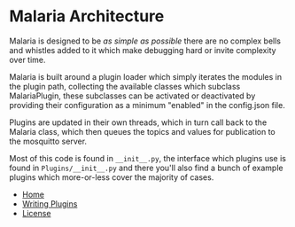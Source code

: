 # Malaria Architecture

Malaria is designed to be *as simple as possible* there are no complex bells and whistles added to
it which make debugging hard or invite complexity over time.

Malaria is built around a plugin loader which simply iterates the modules in the plugin path, collecting
the available classes which subclass MalariaPlugin, these subclasses can be activated or deactivated by
providing their configuration as a minimum "enabled" in the config.json file.

Plugins are updated in their own threads, which in turn call back to the Malaria class, which then queues
the topics and values for publication to the mosquitto server.

Most of this code is found in ```__init__.py```, the interface which plugins use is found in ```Plugins/__init__.py```
and there you'll also find a bunch of example plugins which more-or-less cover the majority of cases.

 - [Home](../)
 - [Writing Plugins](WritingPlugins.md)
 - [License](License.md)
